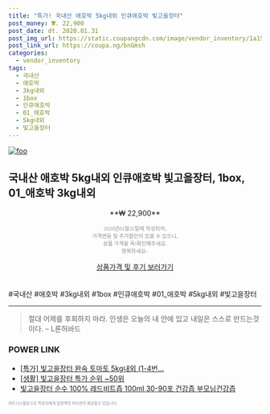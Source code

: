 ```yaml
--- 
title: "특가! 국내산 애호박 5kg내외 인큐애호박 빛고을장터" 
post_money: ₩. 22,900 
post_date: dt. 2020.01.31 
post_img_url: https://static.coupangcdn.com/image/vendor_inventory/1a15/cb0129fbf0376976d6a35f1152cec9732c8ed7f901647f4788bbe187ff24.jpg 
post_link_url: https://coupa.ng/bnGmsh 
categories: 
  - vendor_inventory 
tags: 
  - 국내산 
  - 애호박 
  - 3kg내외 
  - 1box 
  - 인큐애호박 
  - 01_애호박 
  - 5kg내외 
  - 빛고을장터 
--- 
```

[![foo](https://static.coupangcdn.com/image/vendor_inventory/1a15/cb0129fbf0376976d6a35f1152cec9732c8ed7f901647f4788bbe187ff24.jpg)](https://coupa.ng/bnGmsh) 

## 국내산 애호박 5kg내외 인큐애호박 빛고을장터, 1box, 01_애호박 3kg내외 
<p style="text-align: center;">**₩ 22,900**</p> 
<p style="text-align: center;"><span style="color: #898c8f; font-family: Georgia,Times,serif; font-size: 0.75em;">2020년01월31일에 작성되어, <br>가격변동 및 추가할인이 있을 수 있으니,<br> 상품 가격을 꼭!확인해주세요.<br>행복하세요~</span> 
</p>	 
<div markdown="0" style="text-align: center;"><a href="https://coupa.ng/bnGmsh" class="btn btn--success">상품가격 및 후기 보러가기</a></div> 
<br><br> 
  #국내산 #애호박 #3kg내외 #1box #인큐애호박 #01_애호박 #5kg내외 #빛고을장터 
<hr> 

> 절대 어제를 후회하지 마라. 인생은 오늘의  내 안에 있고 내일은 스스로 만드는것이다. – L론허바드 


### POWER LINK

* <a href="https://blog.naver.com/sakai111/221788858211" target="_blank">[특가] 빛고을장터 완숙 토마토 5kg내외 (1-4번...</a>
* <a href="https://blog.naver.com/sakai111/221790720046" target="_blank"> [생활] 빛고을장터 특가 순위 ~50위</a>
* <a href="https://blog.naver.com/an0733/221784596860" target="_blank">빛고을장터 순수 100% 레드비트즙 100ml 30-90포 건강즙 부모님건강즙</a>

<span style="color: #898c8f; font-family: Georgia,Times,serif; font-size: 0.55em;">파트너스활동으로 작성자에게 일정액의 커미션이 제공될수 있습니다.</span> 
